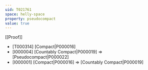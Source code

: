 ```yaml
---
uid: T021761
space: helly-space
property: pseudocompact
value: true
---
```

[[Proof]]

* [T000314] [Compact|P000016]
* [I000004] [Countably Compact|P000019] => [Pseudocompact|P000022]
* [I000001] [Compact|P000016] => [Countably Compact|P000019]


